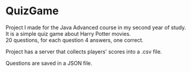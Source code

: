 # QuizGame
Project I made for the Java Advanced course in my second year of study.  
It is a simple quiz game about Harry Potter movies.  
20 questions, for each question 4 answers, one correct.

Project has a server that collects players' scores into a .csv file.  

Questions are saved in a JSON file.
